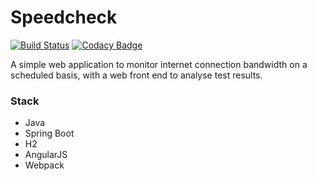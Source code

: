 # Speedcheck
[![Build Status](https://travis-ci.org/Luke-Rogers/speedcheck.svg?branch=master)](https://travis-ci.org/Luke-Rogers/speedcheck) [![Codacy Badge](https://api.codacy.com/project/badge/Grade/7a1133ec747c4fa6b558bf6cbd14b682)](https://www.codacy.com/app/Luke-Rogers/speedcheck?utm_source=github.com&amp;utm_medium=referral&amp;utm_content=Luke-Rogers/speedcheck&amp;utm_campaign=Badge_Grade)

A simple web application to monitor internet connection bandwidth on a scheduled basis, with a web front end to analyse test results.

### Stack
* Java
* Spring Boot
* H2
* AngularJS
* Webpack